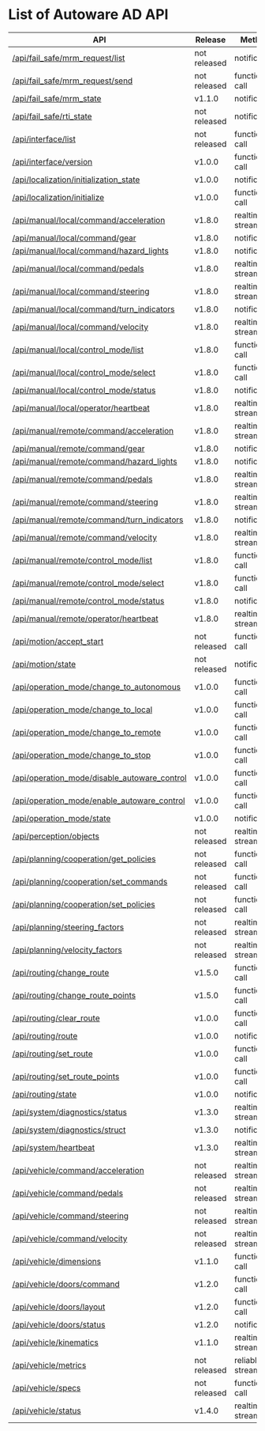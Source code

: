 # List of Autoware AD API

| API                                                                                              | Release      | Method          |
| ------------------------------------------------------------------------------------------------ | ------------ | --------------- |
| [/api/fail_safe/mrm_request/list](./api/fail_safe/mrm_request/list.md)                           | not released | notification    |
| [/api/fail_safe/mrm_request/send](./api/fail_safe/mrm_request/send.md)                           | not released | function call   |
| [/api/fail_safe/mrm_state](./api/fail_safe/mrm_state.md)                                         | v1.1.0       | notification    |
| [/api/fail_safe/rti_state](./api/fail_safe/rti_state.md)                                         | not released | notification    |
| [/api/interface/list](./api/interface/list.md)                                                   | not released | function call   |
| [/api/interface/version](./api/interface/version.md)                                             | v1.0.0       | function call   |
| [/api/localization/initialization_state](./api/localization/initialization_state.md)             | v1.0.0       | notification    |
| [/api/localization/initialize](./api/localization/initialize.md)                                 | v1.0.0       | function call   |
| [/api/manual/local/command/acceleration](./api/manual/local/command/acceleration.md)             | v1.8.0       | realtime stream |
| [/api/manual/local/command/gear](./api/manual/local/command/gear.md)                             | v1.8.0       | notification    |
| [/api/manual/local/command/hazard_lights](./api/manual/local/command/hazard_lights.md)           | v1.8.0       | notification    |
| [/api/manual/local/command/pedals](./api/manual/local/command/pedals.md)                         | v1.8.0       | realtime stream |
| [/api/manual/local/command/steering](./api/manual/local/command/steering.md)                     | v1.8.0       | realtime stream |
| [/api/manual/local/command/turn_indicators](./api/manual/local/command/turn_indicators.md)       | v1.8.0       | notification    |
| [/api/manual/local/command/velocity](./api/manual/local/command/velocity.md)                     | v1.8.0       | realtime stream |
| [/api/manual/local/control_mode/list](./api/manual/local/control_mode/list.md)                   | v1.8.0       | function call   |
| [/api/manual/local/control_mode/select](./api/manual/local/control_mode/select.md)               | v1.8.0       | function call   |
| [/api/manual/local/control_mode/status](./api/manual/local/control_mode/status.md)               | v1.8.0       | notification    |
| [/api/manual/local/operator/heartbeat](./api/manual/local/operator/heartbeat.md)                 | v1.8.0       | realtime stream |
| [/api/manual/remote/command/acceleration](./api/manual/remote/command/acceleration.md)           | v1.8.0       | realtime stream |
| [/api/manual/remote/command/gear](./api/manual/remote/command/gear.md)                           | v1.8.0       | notification    |
| [/api/manual/remote/command/hazard_lights](./api/manual/remote/command/hazard_lights.md)         | v1.8.0       | notification    |
| [/api/manual/remote/command/pedals](./api/manual/remote/command/pedals.md)                       | v1.8.0       | realtime stream |
| [/api/manual/remote/command/steering](./api/manual/remote/command/steering.md)                   | v1.8.0       | realtime stream |
| [/api/manual/remote/command/turn_indicators](./api/manual/remote/command/turn_indicators.md)     | v1.8.0       | notification    |
| [/api/manual/remote/command/velocity](./api/manual/remote/command/velocity.md)                   | v1.8.0       | realtime stream |
| [/api/manual/remote/control_mode/list](./api/manual/remote/control_mode/list.md)                 | v1.8.0       | function call   |
| [/api/manual/remote/control_mode/select](./api/manual/remote/control_mode/select.md)             | v1.8.0       | function call   |
| [/api/manual/remote/control_mode/status](./api/manual/remote/control_mode/status.md)             | v1.8.0       | notification    |
| [/api/manual/remote/operator/heartbeat](./api/manual/remote/operator/heartbeat.md)               | v1.8.0       | realtime stream |
| [/api/motion/accept_start](./api/motion/accept_start.md)                                         | not released | function call   |
| [/api/motion/state](./api/motion/state.md)                                                       | not released | notification    |
| [/api/operation_mode/change_to_autonomous](./api/operation_mode/change_to_autonomous.md)         | v1.0.0       | function call   |
| [/api/operation_mode/change_to_local](./api/operation_mode/change_to_local.md)                   | v1.0.0       | function call   |
| [/api/operation_mode/change_to_remote](./api/operation_mode/change_to_remote.md)                 | v1.0.0       | function call   |
| [/api/operation_mode/change_to_stop](./api/operation_mode/change_to_stop.md)                     | v1.0.0       | function call   |
| [/api/operation_mode/disable_autoware_control](./api/operation_mode/disable_autoware_control.md) | v1.0.0       | function call   |
| [/api/operation_mode/enable_autoware_control](./api/operation_mode/enable_autoware_control.md)   | v1.0.0       | function call   |
| [/api/operation_mode/state](./api/operation_mode/state.md)                                       | v1.0.0       | notification    |
| [/api/perception/objects](./api/perception/objects.md)                                           | not released | realtime stream |
| [/api/planning/cooperation/get_policies](./api/planning/cooperation/get_policies.md)             | not released | function call   |
| [/api/planning/cooperation/set_commands](./api/planning/cooperation/set_commands.md)             | not released | function call   |
| [/api/planning/cooperation/set_policies](./api/planning/cooperation/set_policies.md)             | not released | function call   |
| [/api/planning/steering_factors](./api/planning/steering_factors.md)                             | not released | realtime stream |
| [/api/planning/velocity_factors](./api/planning/velocity_factors.md)                             | not released | realtime stream |
| [/api/routing/change_route](./api/routing/change_route.md)                                       | v1.5.0       | function call   |
| [/api/routing/change_route_points](./api/routing/change_route_points.md)                         | v1.5.0       | function call   |
| [/api/routing/clear_route](./api/routing/clear_route.md)                                         | v1.0.0       | function call   |
| [/api/routing/route](./api/routing/route.md)                                                     | v1.0.0       | notification    |
| [/api/routing/set_route](./api/routing/set_route.md)                                             | v1.0.0       | function call   |
| [/api/routing/set_route_points](./api/routing/set_route_points.md)                               | v1.0.0       | function call   |
| [/api/routing/state](./api/routing/state.md)                                                     | v1.0.0       | notification    |
| [/api/system/diagnostics/status](./api/system/diagnostics/status.md)                             | v1.3.0       | realtime stream |
| [/api/system/diagnostics/struct](./api/system/diagnostics/struct.md)                             | v1.3.0       | notification    |
| [/api/system/heartbeat](./api/system/heartbeat.md)                                               | v1.3.0       | realtime stream |
| [/api/vehicle/command/acceleration](./api/vehicle/command/acceleration.md)                       | not released | realtime stream |
| [/api/vehicle/command/pedals](./api/vehicle/command/pedals.md)                                   | not released | realtime stream |
| [/api/vehicle/command/steering](./api/vehicle/command/steering.md)                               | not released | realtime stream |
| [/api/vehicle/command/velocity](./api/vehicle/command/velocity.md)                               | not released | realtime stream |
| [/api/vehicle/dimensions](./api/vehicle/dimensions.md)                                           | v1.1.0       | function call   |
| [/api/vehicle/doors/command](./api/vehicle/doors/command.md)                                     | v1.2.0       | function call   |
| [/api/vehicle/doors/layout](./api/vehicle/doors/layout.md)                                       | v1.2.0       | function call   |
| [/api/vehicle/doors/status](./api/vehicle/doors/status.md)                                       | v1.2.0       | notification    |
| [/api/vehicle/kinematics](./api/vehicle/kinematics.md)                                           | v1.1.0       | realtime stream |
| [/api/vehicle/metrics](./api/vehicle/metrics.md)                                                 | not released | reliable stream |
| [/api/vehicle/specs](./api/vehicle/specs.md)                                                     | not released | function call   |
| [/api/vehicle/status](./api/vehicle/status.md)                                                   | v1.4.0       | realtime stream |
